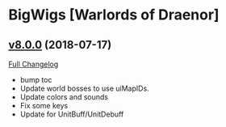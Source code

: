 # BigWigs [Warlords of Draenor]

## [v8.0.0](https://github.com/BigWigsMods/BigWigs_WarlordsOfDraenor/tree/v8.0.0) (2018-07-17)
[Full Changelog](https://github.com/BigWigsMods/BigWigs_WarlordsOfDraenor/compare/v7.3.1...v8.0.0)

- bump toc  
- Update world bosses to use uiMapIDs.  
- Update colors and sounds  
- Fix some keys  
- Update for UnitBuff/UnitDebuff  

